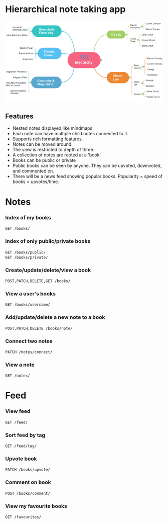 # Hierarchical note taking app

![mind map](./images/mind.png "Mind map") 

## Features

* Nested notes displayed like mindmaps
* Each note can have multiple child notes connected to it.
* Supports rich formatting features.
* Notes can be moved around.
* The view is restricted to depth of three.
* A collection of notes are rooted at a 'book'.
* Books can be public or private
* Public books can be seen by anyone. They can be upvoted, downvoted, and commented on.
* There will be a news feed showing popular books. Popularity = speed of books = upvotes/time.

# Notes


### Index of my books

```
GET /books/
```

### Index of only public/private books

```
GET /books/public/
GET /books/private/
```

### Create/update/delete/view a book

```
POST,PATCH,DELETE,GET /books/
```


### View a user's books

```
GET /books/username/
```


### Add/update/delete a new note to a book

```
POST,PATCH,DELETE /books/note/
```


### Connect two notes

```
PATCH /notes/connect/
```


### View a note

```
GET /notes/
```


# Feed

### View feed

```
GET /feed/
```

### Sort feed by tag

```
GET /feed/tag/
```


### Upvote book

```
PATCH /books/upvote/
```


### Comment on book

```
POST /books/comment/
```


### View my favourite books

```
GET /favourites/
```
